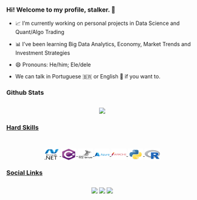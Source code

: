 ### Hi! Welcome to my profile, stalker. 👋

- 📈 I’m currently working on personal projects in Data Science and Quant/Algo Trading

- 📊 I’ve been learning Big Data Analytics, Economy, Market Trends and Investment Strategies

- 😄 Pronouns: He/him; Ele/dele

- We can talk in Portuguese 🇧🇷 or English 🏴󠁧󠁢󠁥󠁮󠁧󠁿 if you want to.

### Github Stats
##

<div align="center">
  <a href="https://github.com/felipe7leal">
  <img height="180em" src="https://github-readme-stats.vercel.app/api?username=felipe7leal&show_icons=true&theme=dark&include_all_commits=true&count_private=true"/>
  <!-- 
  <img height="180em" src="https://github-readme-stats.vercel.app/api/top-langs/?username=felipe7leal&layout=compact&langs_count=7&theme=dark"/> -->
</div>

### Hard Skills
##

<div align="center" style="display: inline_block"><br>
  <img align="center" alt="Felipe-Dot-Net" height="30" width="40" src="https://raw.githubusercontent.com/devicons/devicon/master/icons/dot-net/dot-net-original-wordmark.svg">
  <img align="center" alt="Felipe-Csharp" height="30" width="40" src="https://raw.githubusercontent.com/devicons/devicon/master/icons/csharp/csharp-original.svg"> 
  <img align="center" alt="Felipe-TSQL" height="30" width="40" src="https://raw.githubusercontent.com/devicons/devicon/master/icons/microsoftsqlserver/microsoftsqlserver-plain-wordmark.svg">
  <img align="center" alt="Felipe-Azure" height="30" width="40" src="https://raw.githubusercontent.com/devicons/devicon/master/icons/azure/azure-original-wordmark.svg">
  <img align="center" alt="Felipe-Apache" height="30" width="40" src="https://raw.githubusercontent.com/devicons/devicon/master/icons/apache/apache-original-wordmark.svg">  
  <img align="center" alt="Felipe-Python" height="30" width="40" src="https://raw.githubusercontent.com/devicons/devicon/master/icons/python/python-original.svg">
  <img align="center" alt="Felipe-R" height="30" width="40" src="https://raw.githubusercontent.com/devicons/devicon/master/icons/r/r-original.svg">
</div>
  
### Social Links
##

<div align="center">
   <a href="https://www.linkedin.com/in/felipe-leal-90782a7a/" target="_blank"><img src="https://img.shields.io/badge/-LinkedIn-%230077B5?style=for-the-badge&logo=linkedin&logoColor=white" target="_blank"></a>
  <a href="https://www.youtube.com/channel/UC8p-52dbj_3s0kCRpv6o1Ig" target="_blank"><img src="https://img.shields.io/badge/YouTube-FF0000?style=for-the-badge&logo=youtube&logoColor=white" target="_blank"></a>
  <a href="https://instagram.com/felipelealcruz" target="_blank"><img src="https://img.shields.io/badge/-Instagram-%23E4405F?style=for-the-badge&logo=instagram&logoColor=white" target="_blank"></a>
</div>
  
  
  


  

  
